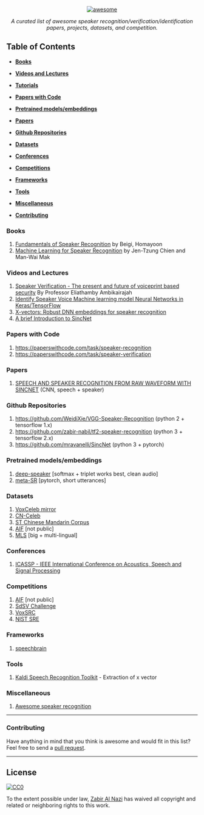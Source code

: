 <p align="center">
  <a href="#"><img src="https://cdn.rawgit.com/sindresorhus/awesome/d7305f38d29fed78fa85652e3a63e154dd8e8829/media/badge.svg" alt="awesome"></a>
</p>
<p align="center">
    <em>A curated list of awesome speaker recognition/verification/identification papers, projects, datasets, and competition.</em>
</p>


## Table of Contents

* **[Books](#books)**

* **[Videos and Lectures](#videos-and-lectures)**  

* **[Tutorials](#tutorials)**

* **[Papers with Code](#papers-with-code)**

* **[Pretrained models/embeddings](#pretrained)**

* **[Papers](#papers)**

* **[Github Repositories](#github-repositories)**

* **[Datasets](#datasets)**

* **[Conferences](#conferences)**

* **[Competitions](#competitions)**

* **[Frameworks](#frameworks)**  

* **[Tools](#tools)**  

* **[Miscellaneous](#miscellaneous)**  

* **[Contributing](#contributing)**  


### Books

1.  [Fundamentals of Speaker Recognition](https://www.intechopen.com/chapters/16500) by Beigi, Homayoon
2.  [Machine Learning for Speaker Recognition](https://books.google.com.bd/books/about/Machine_Learning_for_Speaker_Recognition.html?id=hxzhDwAAQBAJ&printsec=frontcover&source=kp_read_button&hl=en&redir_esc=y#v=onepage&q&f=false) by Jen-Tzung Chien and Man-Wai Mak


### Videos and Lectures

1.  [Speaker Verification - The present and future of voiceprint based security](https://www.youtube.com/watch?v=mA5nxayMfFs) By Professor Eliathamby Ambikairajah
2.  [Identify Speaker Voice Machine learning model Neural Networks in Keras/TensorFlow](https://www.youtube.com/watch?v=_FXqysbYVGs)
3.  [X-vectors: Robust DNN embeddings for speaker recognition](https://www.youtube.com/watch?v=8nZjiXEdMH0)
4.  [A brief Introduction to SincNet](https://www.youtube.com/watch?v=mXQBObRGUgk)


### Papers with Code

1.  https://paperswithcode.com/task/speaker-recognition
2.  https://paperswithcode.com/task/speaker-verification

### Papers

1. [SPEECH AND SPEAKER RECOGNITION FROM RAW WAVEFORM WITH SINCNET](https://arxiv.org/pdf/1812.05920v1.pdf) (CNN, speech + speaker)

### Github Repositories

1. https://github.com/WeidiXie/VGG-Speaker-Recognition (python 2 + tensorflow 1.x)
2. https://github.com/zabir-nabil/tf2-speaker-recognition (python 3 + tensorflow 2.x)
3. https://github.com/mravanelli/SincNet (python 3 + pytorch)

### Pretrained models/embeddings

1. [deep-speaker](https://github.com/philipperemy/deep-speaker) [softmax + triplet works best, clean audio]
2. [meta-SR](https://github.com/seongmin-kye/meta-SR) [pytorch, short utterances]


### Datasets

1.  [VoxCeleb mirror](https://github.com/cyrta/voxceleb) 
2.  [CN-Celeb](http://www.openslr.org/82/)
3.  [ST Chinese Mandarin Corpus](https://www.openslr.org/38/)
4.  [AIF](https://www.kaggle.com/c/aif-challenge3/data) [not public]
5.  [MLS](http://www.openslr.org/94/) [big + multi-lingual]

### Conferences

1. [ICASSP - IEEE International Conference on Acoustics, Speech and Signal Processing](https://2021.ieeeicassp.org/)

### Competitions

1. [AIF](https://www.kaggle.com/c/aif-challenge3/data) [not public]
2. [SdSV Challenge](https://sdsvc.github.io/)
3. [VoxSRC](https://competitions.codalab.org/competitions/20199#learn_the_details-overview)
4. [NIST SRE](https://sre.nist.gov/)

### Frameworks

1.  [speechbrain](https://github.com/speechbrain/speechbrain)  


### Tools

1.  [Kaldi Speech Recognition Toolkit](https://github.com/kaldi-asr/kaldi) - Extraction of x vector

### Miscellaneous

1.  [Awesome speaker recognition](https://github.com/zabir-nabil/awesome-speaker-recognition-verification)


-----
### Contributing
Have anything in mind that you think is awesome and would fit in this list? Feel free to send a [pull request](https://github.com/zabir-nabil/awesome-speaker-recognition-verification/pulls).

-----
## License

[![CC0](http://i.creativecommons.org/p/zero/1.0/88x31.png)](http://creativecommons.org/publicdomain/zero/1.0/)

To the extent possible under law, [Zabir Al Nazi](https://www.linkedin.com/in/zan0nabil/) has waived all copyright and related or neighboring rights to this work.

